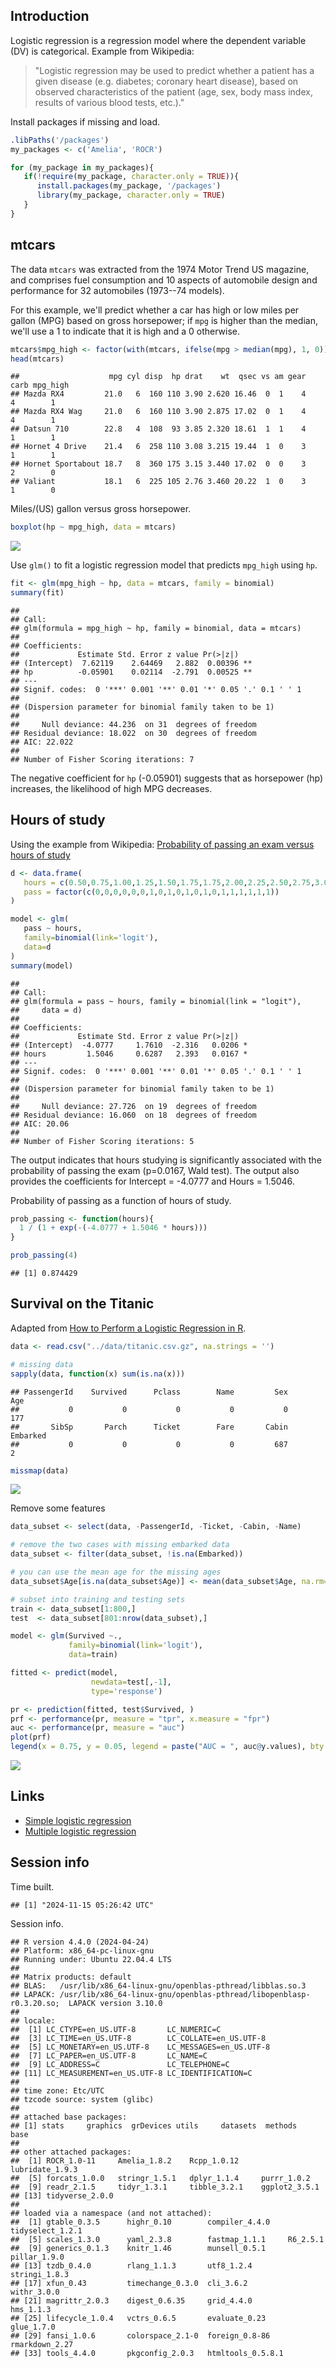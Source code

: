 ## Introduction

Logistic regression is a regression model where the dependent variable
(DV) is categorical. Example from Wikipedia:

> "Logistic regression may be used to predict whether a patient has a
> given disease (e.g. diabetes; coronary heart disease), based on
> observed characteristics of the patient (age, sex, body mass index,
> results of various blood tests, etc.)."

Install packages if missing and load.

``` r
.libPaths('/packages')
my_packages <- c('Amelia', 'ROCR')

for (my_package in my_packages){
   if(!require(my_package, character.only = TRUE)){
      install.packages(my_package, '/packages')
      library(my_package, character.only = TRUE)
   }
}
```

## mtcars

The data `mtcars` was extracted from the 1974 Motor Trend US magazine,
and comprises fuel consumption and 10 aspects of automobile design and
performance for 32 automobiles (1973--74 models).

For this example, we'll predict whether a car has high or low miles per
gallon (MPG) based on gross horsepower; if `mpg` is higher than the
median, we'll use a 1 to indicate that it is high and a 0 otherwise.

``` r
mtcars$mpg_high <- factor(with(mtcars, ifelse(mpg > median(mpg), 1, 0)))
head(mtcars)
```

    ##                    mpg cyl disp  hp drat    wt  qsec vs am gear carb mpg_high
    ## Mazda RX4         21.0   6  160 110 3.90 2.620 16.46  0  1    4    4        1
    ## Mazda RX4 Wag     21.0   6  160 110 3.90 2.875 17.02  0  1    4    4        1
    ## Datsun 710        22.8   4  108  93 3.85 2.320 18.61  1  1    4    1        1
    ## Hornet 4 Drive    21.4   6  258 110 3.08 3.215 19.44  1  0    3    1        1
    ## Hornet Sportabout 18.7   8  360 175 3.15 3.440 17.02  0  0    3    2        0
    ## Valiant           18.1   6  225 105 2.76 3.460 20.22  1  0    3    1        0

Miles/(US) gallon versus gross horsepower.

``` r
boxplot(hp ~ mpg_high, data = mtcars)
```

![](img/mpg_vs_hp-1.png)

Use `glm()` to fit a logistic regression model that predicts `mpg_high`
using `hp`.

``` r
fit <- glm(mpg_high ~ hp, data = mtcars, family = binomial)
summary(fit)
```

    ## 
    ## Call:
    ## glm(formula = mpg_high ~ hp, family = binomial, data = mtcars)
    ## 
    ## Coefficients:
    ##             Estimate Std. Error z value Pr(>|z|)   
    ## (Intercept)  7.62119    2.64469   2.882  0.00396 **
    ## hp          -0.05901    0.02114  -2.791  0.00525 **
    ## ---
    ## Signif. codes:  0 '***' 0.001 '**' 0.01 '*' 0.05 '.' 0.1 ' ' 1
    ## 
    ## (Dispersion parameter for binomial family taken to be 1)
    ## 
    ##     Null deviance: 44.236  on 31  degrees of freedom
    ## Residual deviance: 18.022  on 30  degrees of freedom
    ## AIC: 22.022
    ## 
    ## Number of Fisher Scoring iterations: 7

The negative coefficient for `hp` (-0.05901) suggests that as horsepower
(hp) increases, the likelihood of high MPG decreases.

## Hours of study

Using the example from Wikipedia: [Probability of passing an exam versus
hours of
study](https://en.wikipedia.org/wiki/Logistic_regression#Example:_Probability_of_passing_an_exam_versus_hours_of_study)

``` r
d <- data.frame(
   hours = c(0.50,0.75,1.00,1.25,1.50,1.75,1.75,2.00,2.25,2.50,2.75,3.00,3.25,3.50,4.00,4.25,4.50,4.75,5.00,5.50),
   pass = factor(c(0,0,0,0,0,0,1,0,1,0,1,0,1,0,1,1,1,1,1,1))
)

model <- glm(
   pass ~ hours,
   family=binomial(link='logit'),
   data=d
)
summary(model)
```

    ## 
    ## Call:
    ## glm(formula = pass ~ hours, family = binomial(link = "logit"), 
    ##     data = d)
    ## 
    ## Coefficients:
    ##             Estimate Std. Error z value Pr(>|z|)  
    ## (Intercept)  -4.0777     1.7610  -2.316   0.0206 *
    ## hours         1.5046     0.6287   2.393   0.0167 *
    ## ---
    ## Signif. codes:  0 '***' 0.001 '**' 0.01 '*' 0.05 '.' 0.1 ' ' 1
    ## 
    ## (Dispersion parameter for binomial family taken to be 1)
    ## 
    ##     Null deviance: 27.726  on 19  degrees of freedom
    ## Residual deviance: 16.060  on 18  degrees of freedom
    ## AIC: 20.06
    ## 
    ## Number of Fisher Scoring iterations: 5

The output indicates that hours studying is significantly associated
with the probability of passing the exam (p=0.0167, Wald test). The
output also provides the coefficients for Intercept = -4.0777 and Hours
= 1.5046.

Probability of passing as a function of hours of study.

``` r
prob_passing <- function(hours){
  1 / (1 + exp(-(-4.0777 + 1.5046 * hours)))
}

prob_passing(4)
```

    ## [1] 0.874429

## Survival on the Titanic

Adapted from [How to Perform a Logistic Regression in
R](https://datascienceplus.com/perform-logistic-regression-in-r/).

``` r
data <- read.csv("../data/titanic.csv.gz", na.strings = '')

# missing data
sapply(data, function(x) sum(is.na(x)))
```

    ## PassengerId    Survived      Pclass        Name         Sex         Age 
    ##           0           0           0           0           0         177 
    ##       SibSp       Parch      Ticket        Fare       Cabin    Embarked 
    ##           0           0           0           0         687           2

``` r
missmap(data)
```

![](img/unnamed-chunk-3-1.png)

Remove some features

``` r
data_subset <- select(data, -PassengerId, -Ticket, -Cabin, -Name)

# remove the two cases with missing embarked data
data_subset <- filter(data_subset, !is.na(Embarked))

# you can use the mean age for the missing ages
data_subset$Age[is.na(data_subset$Age)] <- mean(data_subset$Age, na.rm=TRUE)

# subset into training and testing sets
train <- data_subset[1:800,]
test  <- data_subset[801:nrow(data_subset),]

model <- glm(Survived ~.,
             family=binomial(link='logit'),
             data=train)

fitted <- predict(model,
                  newdata=test[,-1],
                  type='response')
```

``` r
pr <- prediction(fitted, test$Survived, )
prf <- performance(pr, measure = "tpr", x.measure = "fpr")
auc <- performance(pr, measure = "auc")
plot(prf)
legend(x = 0.75, y = 0.05, legend = paste("AUC = ", auc@y.values), bty = 'n')
```

![](img/unnamed-chunk-5-1.png)

## Links

-   [Simple logistic
    regression](http://www.biostathandbook.com/simplelogistic.html)
-   [Multiple logistic
    regression](http://www.biostathandbook.com/multiplelogistic.html)

## Session info

Time built.

    ## [1] "2024-11-15 05:26:42 UTC"

Session info.

    ## R version 4.4.0 (2024-04-24)
    ## Platform: x86_64-pc-linux-gnu
    ## Running under: Ubuntu 22.04.4 LTS
    ## 
    ## Matrix products: default
    ## BLAS:   /usr/lib/x86_64-linux-gnu/openblas-pthread/libblas.so.3 
    ## LAPACK: /usr/lib/x86_64-linux-gnu/openblas-pthread/libopenblasp-r0.3.20.so;  LAPACK version 3.10.0
    ## 
    ## locale:
    ##  [1] LC_CTYPE=en_US.UTF-8       LC_NUMERIC=C              
    ##  [3] LC_TIME=en_US.UTF-8        LC_COLLATE=en_US.UTF-8    
    ##  [5] LC_MONETARY=en_US.UTF-8    LC_MESSAGES=en_US.UTF-8   
    ##  [7] LC_PAPER=en_US.UTF-8       LC_NAME=C                 
    ##  [9] LC_ADDRESS=C               LC_TELEPHONE=C            
    ## [11] LC_MEASUREMENT=en_US.UTF-8 LC_IDENTIFICATION=C       
    ## 
    ## time zone: Etc/UTC
    ## tzcode source: system (glibc)
    ## 
    ## attached base packages:
    ## [1] stats     graphics  grDevices utils     datasets  methods   base     
    ## 
    ## other attached packages:
    ##  [1] ROCR_1.0-11     Amelia_1.8.2    Rcpp_1.0.12     lubridate_1.9.3
    ##  [5] forcats_1.0.0   stringr_1.5.1   dplyr_1.1.4     purrr_1.0.2    
    ##  [9] readr_2.1.5     tidyr_1.3.1     tibble_3.2.1    ggplot2_3.5.1  
    ## [13] tidyverse_2.0.0
    ## 
    ## loaded via a namespace (and not attached):
    ##  [1] gtable_0.3.5      highr_0.10        compiler_4.4.0    tidyselect_1.2.1 
    ##  [5] scales_1.3.0      yaml_2.3.8        fastmap_1.1.1     R6_2.5.1         
    ##  [9] generics_0.1.3    knitr_1.46        munsell_0.5.1     pillar_1.9.0     
    ## [13] tzdb_0.4.0        rlang_1.1.3       utf8_1.2.4        stringi_1.8.3    
    ## [17] xfun_0.43         timechange_0.3.0  cli_3.6.2         withr_3.0.0      
    ## [21] magrittr_2.0.3    digest_0.6.35     grid_4.4.0        hms_1.1.3        
    ## [25] lifecycle_1.0.4   vctrs_0.6.5       evaluate_0.23     glue_1.7.0       
    ## [29] fansi_1.0.6       colorspace_2.1-0  foreign_0.8-86    rmarkdown_2.27   
    ## [33] tools_4.4.0       pkgconfig_2.0.3   htmltools_0.5.8.1
